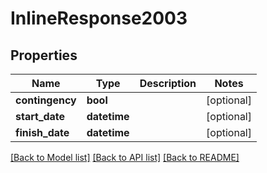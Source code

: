 # InlineResponse2003

## Properties
Name | Type | Description | Notes
------------ | ------------- | ------------- | -------------
**contingency** | **bool** |  | [optional] 
**start_date** | **datetime** |  | [optional] 
**finish_date** | **datetime** |  | [optional] 

[[Back to Model list]](../README.md#documentation-for-models) [[Back to API list]](../README.md#documentation-for-api-endpoints) [[Back to README]](../README.md)


